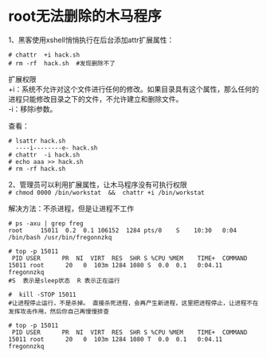 root无法删除的木马程序
====================

1、黑客使用xshell悄悄执行在后台添加attr扩展属性：  
```
# chattr  +i hack.sh
# rm -rf  hack.sh  #发现删除不了
```  
扩展权限  
+i：系统不允许对这个文件进行任何的修改。如果目录具有这个属性，那么任何的进程只能修改目录之下的文件，不允许建立和删除文件。  
-i：移除i参数。  

查看：  
```
# lsattr hack.sh
  ----i--------e- hack.sh
# chattr  -i hack.sh
# echo aaa >> hack.sh
# rm -rf hack.sh
```  

2、管理员可以利用扩展属性，让木马程序没有可执行权限  
``` # chmod 0000 /bin/workstat  &&  chattr +i /bin/workstat ```  

解决方法：不杀进程，但是让进程不工作  
```
# ps -axu | grep freg
root     15011  0.2  0.1 106152  1284 pts/0    S    10:30   0:04 /bin/bash /usr/bin/fregonnzkq
```  

```
# top -p 15011
 PID USER      PR  NI  VIRT  RES  SHR S %CPU %MEM    TIME+  COMMAND                    
15011 root      20   0  103m 1284 1080 S  0.0  0.1   0:04.11 fregonnzkq                 
#S  表示是sleep状态  R 表示正在运行
```    

```
#  kill -STOP 15011   
#让进程停止运行，不是杀掉。 直接杀死进程，会再产生新进程，这里把进程停止，让进程不在发挥攻击作用，然后你自己再慢慢排查 
```  

```
# top -p 15011
 PID USER      PR  NI  VIRT  RES  SHR S %CPU %MEM    TIME+  COMMAND                    
15011 root      20   0  103m 1284 1080 T  0.0  0.1   0:04.11 fregonnzkq 
```  
